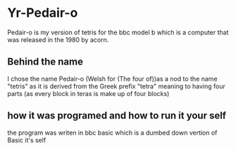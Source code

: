 # Yr-Pedair-o
Pedair-o is my version of tetris for the bbc model b which is a computer that was released in the 1980 by acorn.
## Behind the name
I chose the name Pedair-o (Welsh for (The four of))as a nod to the name "tetris" as it is derived from the Greek prefix "tetra" meaning to having four parts (as every block in teras is make up of four blocks)
## how it was programed and how to run it your self
the program was writen in bbc basic which is a dumbed down vertion of Basic it's self
